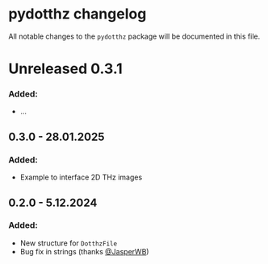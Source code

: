 # pydotthz changelog

All notable changes to the `pydotthz` package will be documented in this file.

# Unreleased 0.3.1

### Added:

* ...

## 0.3.0 - 28.01.2025
### Added:
* Example to interface 2D THz images

## 0.2.0 - 5.12.2024

### Added:

* New structure for `DotthzFile`
* Bug fix in strings (thanks [@JasperWB](https://github.com/JasperWB))

